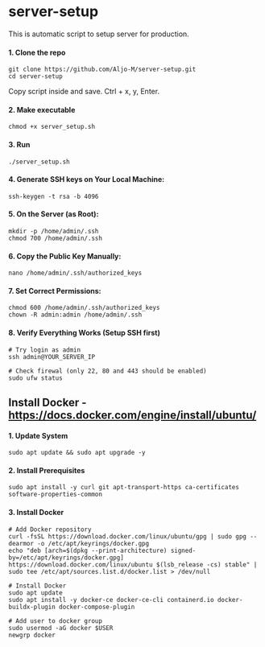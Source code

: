 # server-setup

This is automatic script to setup server for production. 


#### 1. Clone the repo
```
git clone https://github.com/Aljo-M/server-setup.git
cd server-setup
```
Copy script inside and save. Ctrl + x, y, Enter.
#### 2. Make executable
```
chmod +x server_setup.sh
```
#### 3. Run
```
./server_setup.sh
```
#### 4. Generate SSH keys on Your Local Machine:
```
ssh-keygen -t rsa -b 4096
```
#### 5. On the Server (as Root):
```
mkdir -p /home/admin/.ssh
chmod 700 /home/admin/.ssh
```
#### 6. Copy the Public Key Manually:
```
nano /home/admin/.ssh/authorized_keys
```
#### 7. Set Correct Permissions:
```
chmod 600 /home/admin/.ssh/authorized_keys
chown -R admin:admin /home/admin/.ssh
```
#### 8. Verify Everything Works (Setup SSH first)
```
# Try login as admin
ssh admin@YOUR_SERVER_IP

# Check firewal (only 22, 80 and 443 should be enabled)
sudo ufw status
```


## Install Docker - https://docs.docker.com/engine/install/ubuntu/ 

#### 1. Update System
```
sudo apt update && sudo apt upgrade -y
```
#### 2. Install Prerequisites
```
sudo apt install -y curl git apt-transport-https ca-certificates software-properties-common
```
#### 3. Install Docker
```
# Add Docker repository
curl -fsSL https://download.docker.com/linux/ubuntu/gpg | sudo gpg --dearmor -o /etc/apt/keyrings/docker.gpg
echo "deb [arch=$(dpkg --print-architecture) signed-by=/etc/apt/keyrings/docker.gpg] https://download.docker.com/linux/ubuntu $(lsb_release -cs) stable" | sudo tee /etc/apt/sources.list.d/docker.list > /dev/null

# Install Docker
sudo apt update
sudo apt install -y docker-ce docker-ce-cli containerd.io docker-buildx-plugin docker-compose-plugin

# Add user to docker group
sudo usermod -aG docker $USER
newgrp docker
```
